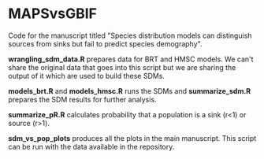 # MAPSvsGBIF

Code for the manuscript titled "Species distribution models can distinguish sources from sinks but fail to predict species demography". 

**wrangling_sdm_data.R** prepares data for BRT and HMSC models. We can't share the original data that goes into this script but we are sharing the output of it which are used to build these SDMs.

**models_brt.R** and **models_hmsc.R** runs the SDMs and **summarize_sdm.R** prepares the SDM results for further analysis.

**summarize_pR.R** calculates probability that a population is a sink (r<1) or source (r>1).

**sdm_vs_pop_plots** produces all the plots in the main manuscript. This script can be run with the data available in the repository.
